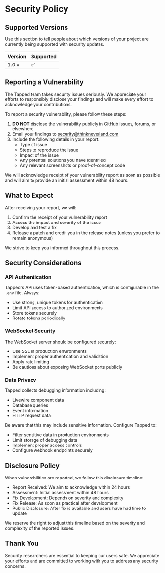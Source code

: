 # Security Policy

## Supported Versions

Use this section to tell people about which versions of your project are currently being supported with security updates.

| Version | Supported          |
| ------- | ------------------ |
| 1.0.x   | :white_check_mark: |

## Reporting a Vulnerability

The Tapped team takes security issues seriously. We appreciate your efforts to responsibly disclose your findings and will make every effort to acknowledge your contributions.

To report a security vulnerability, please follow these steps:

1. **DO NOT** disclose the vulnerability publicly in GitHub issues, forums, or elsewhere
2. Email your findings to security@thinkneverland.com
3. Include the following details in your report:
   - Type of issue
   - Steps to reproduce the issue
   - Impact of the issue
   - Any potential solutions you have identified
   - Any relevant screenshots or proof-of-concept code

We will acknowledge receipt of your vulnerability report as soon as possible and will aim to provide an initial assessment within 48 hours.

## What to Expect

After receiving your report, we will:

1. Confirm the receipt of your vulnerability report
2. Assess the impact and severity of the issue
3. Develop and test a fix
4. Release a patch and credit you in the release notes (unless you prefer to remain anonymous)

We strive to keep you informed throughout this process.

## Security Considerations

### API Authentication

Tapped's API uses token-based authentication, which is configurable in the `.env` file. Always:

- Use strong, unique tokens for authentication
- Limit API access to authorized environments
- Store tokens securely
- Rotate tokens periodically

### WebSocket Security

The WebSocket server should be configured securely:

- Use SSL in production environments
- Implement proper authentication and validation
- Apply rate limiting
- Be cautious about exposing WebSocket ports publicly

### Data Privacy

Tapped collects debugging information including:

- Livewire component data
- Database queries
- Event information
- HTTP request data

Be aware that this may include sensitive information. Configure Tapped to:

- Filter sensitive data in production environments
- Limit storage of debugging data
- Implement proper access controls
- Configure webhook endpoints securely

## Disclosure Policy

When vulnerabilities are reported, we follow this disclosure timeline:

- Report Received: We aim to acknowledge within 24 hours
- Assessment: Initial assessment within 48 hours
- Fix Development: Depends on severity and complexity
- Fix Release: As soon as practical after development
- Public Disclosure: After fix is available and users have had time to update

We reserve the right to adjust this timeline based on the severity and complexity of the reported issues.

## Thank You

Security researchers are essential to keeping our users safe. We appreciate your efforts and are committed to working with you to address any security concerns.
